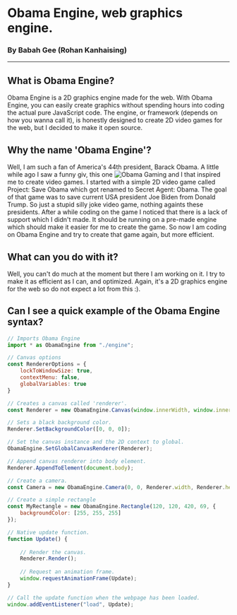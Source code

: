 # Obama Engine, web graphics engine.

### By Babah Gee (Rohan Kanhaising)

- - -

## What is Obama Engine?
Obama Engine is a 2D graphics engine made for the web. With Obama Engine, you can easily create graphics without spending hours into coding the actual pure JavaScript code. 
The engine, or framework (depends on how you wanna call it), is honestly designed to create 2D video games for the web, but I decided to make it open source. 

## Why the name 'Obama Engine'?
Well, I am such a fan of America's 44th president, Barack Obama. A little while ago I saw a funny giv, this one ![Obama Gaming](https://tenor.com/view/obama-gaming-sphere-gif-14514677) 
and I 
that inspired me to create video games. I started with a simple 2D video game called Project: Save Obama which got renamed to Secret Agent: Obama. The goal of that game
was to save current USA president Joe Biden from Donald Trump. So just a stupid silly joke video game, nothing againts these presidents. After a while coding on the game I noticed
that there is a lack of support which I didn't made. It should be running on a pre-made engine which should make it easier for me to create the game. So now I am coding on Obama Engine
and try to create that game again, but more efficient.

## What can you do with it?
Well, you can't do much at the moment but there I am working on it. I try to make it as efficient as I can, and optimized. Again, it's a 2D graphics engine for the web so do not expect
a lot from this :).

## Can I see a quick example of the Obama Engine syntax?
```javascript
// Imports Obama Engine
import * as ObamaEngine from "./engine";

// Canvas options
const RendererOptions = {
    lockToWindowSize: true,
    contextMenu: false,
    globalVariables: true
}

// Creates a canvas called 'renderer'.
const Renderer = new ObamaEngine.Canvas(window.innerWidth, window.innerHeight, RendererOptions);

// Sets a black background color.
Renderer.SetBackgroundColor([0, 0, 0]);

// Set the canvas instance and the 2D context to global.
ObamaEngine.SetGlobalCanvasRenderer(Renderer);

// Append canvas renderer into body element.
Renderer.AppendToElement(document.body);

// Create a camera.
const Camera = new ObamaEngine.Camera(0, 0, Renderer.width, Renderer.height).ApplyTo(Renderer);

// Create a simple rectangle
const MyRectangle = new ObamaEngine.Rectangle(120, 120, 420, 69, {
	backgroundColor: [255, 255, 255]
});

// Native update function.
function Update() {
	
	// Render the canvas.
	Renderer.Render();
	
	// Request an animation frame.
	window.requestAnimationFrame(Update);
}

// Call the update function when the webpage has been loaded.
window.addEventListener("load", Update);
```
